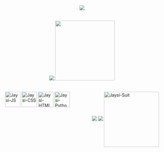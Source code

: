 <br>
<div align='center'>
  <img src="https://user-images.githubusercontent.com/93339762/154592393-d2011882-348c-4591-9ebc-6ae1643b0ad8.png">
</div>
  <br><br>

<div align='center' style='display: inline_block'>
  <img src='https://github-readme-stats.vercel.app/api?username=jaysi&show_icons=true&theme=dark'>
  <img height=195px src='https://github-readme-stats.vercel.app/api/top-langs/?username=jaysi&show_icons=true&theme=dark'>
</div>
<br><br>

<div style='display: inline_block'>
  <img align="center" alt="Jaysi-JS" height=50px src="https://cdn.jsdelivr.net/gh/devicons/devicon/icons/javascript/javascript-original.svg" />
  <img align="center" alt="Jaysi-CSS" height=50px src="https://cdn.jsdelivr.net/gh/devicons/devicon/icons/css3/css3-original.svg" />
  <img align="center" alt="Jaysi-HTML" height=50px src="https://cdn.jsdelivr.net/gh/devicons/devicon/icons/html5/html5-original.svg" />
  <img align="center" alt="Jaysi-Python" height=50px src="https://cdn.jsdelivr.net/gh/devicons/devicon/icons/python/python-original.svg" />
  <img align="right" alt="Jaysi-Suit" height=180px src="https://user-images.githubusercontent.com/93339762/155822428-90185d97-f3bb-4fe0-aedf-5f2ad8efd4c5.gif">
</div>

##
<div align="right">
  <a href="https://linkedin.com/in/jaime-jaysi" ><img src="https://img.shields.io/badge/LinkedIn-0077B5?style=for-the-badge&logo=linkedin&logoColor=white"></a>
  <a href="mailto:jaimejaysi@gmail.com" target="_blank"><img src="https://img.shields.io/badge/Gmail-D14836?style=for-the-badge&logo=gmail&logoColor=white" target="_blank"></a>
</div>

